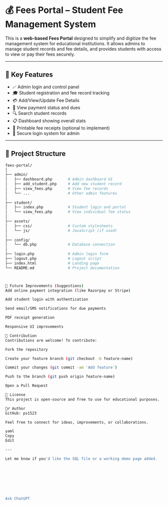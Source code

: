 # 💰 Fees Portal – Student Fee Management System

This is a **web-based Fees Portal** designed to simplify and digitize the fee management system for educational institutions. It allows admins to manage student records and fee details, and provides students with access to view or pay their fees securely.

---

## 🌟 Key Features

- ✅ Admin login and control panel
- 🎓 Student registration and fee record tracking
- 💳 Add/View/Update Fee Details
- 📄 View payment status and dues
- 🔍 Search student records
- 📋 Dashboard showing overall stats
- 🧾 Printable fee receipts (optional to implement)
- 🔐 Secure login system for admin

---

## 📁 Project Structure

```bash
fees-portal/
│
├── admin/
│   ├── dashboard.php       # Admin dashboard UI
│   ├── add_student.php     # Add new student record
│   ├── view_fees.php       # View fee records
│   └── ...                 # Other admin features
│
├── student/
│   ├── index.php           # Student login and portal
│   └── view_fees.php       # View individual fee status
│
├── assets/
│   ├── css/                # Custom stylesheets
│   └── js/                 # JavaScript (if used)
│
├── config/
│   └── db.php              # Database connection
│
├── login.php               # Admin login form
├── logout.php              # Logout script
├── index.html              # Landing page
└── README.md               # Project documentation



📌 Future Improvements (Suggestions)
Add online payment integration (like Razorpay or Stripe)

Add student login with authentication

Send email/SMS notifications for due payments

PDF receipt generation

Responsive UI improvements

🤝 Contribution
Contributions are welcome! To contribute:

Fork the repository

Create your feature branch (git checkout -b feature-name)

Commit your changes (git commit -am 'Add feature')

Push to the branch (git push origin feature-name)

Open a Pull Request

📄 License
This project is open-source and free to use for educational purposes.

🙋‍♂️ Author
GitHub: ps1523

Feel free to connect for ideas, improvements, or collaborations.

yaml
Copy
Edit

---

Let me know if you'd like the SQL file or a working demo page added.








Ask ChatGPT
